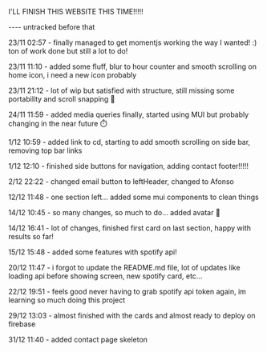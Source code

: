 I'LL FINISH THIS WEBSITE THIS TIME!!!!!

---- untracked before that

23/11 02:57 - finally managed to get momentjs working the way I wanted! :) ton of work done but still a lot to do!

23/11 11:10 - added some fluff, blur to hour counter and smooth scrolling on home icon, i need a new icon probably

23/11 21:12 - lot of wip but satisfied with structure, still missing some portability and scroll snapping 🐙

24/11 11:59 - added media queries finally, started using MUI but probably changing in the near future ⏱️

1/12 10:59 - added link to cd, starting to add smooth scrolling on side bar, removing top bar links

1/12 12:10 - finished side buttons for navigation, adding contact footer!!!!!

2/12 22:22 - changed email button to leftHeader, changed to Afonso

12/12 11:48 - one section left... added some mui components to clean things

14/12 10:45 - so many changes, so much to do... added avatar 🤖

14/12 16:41 - lot of changes, finished first card on last section, happy with results so far!

15/12 15:48 - added some features with spotify api!

20/12 11:47 - i forgot to update the README.md file, lot of updates like loading api before showing screen, new spotify card, etc...

22/12 19:51 - feels good never having to grab spotify api token again, im learning so much doing this project

29/12 13:03 - almost finished with the cards and almost ready to deploy on firebase

31/12 11:40 - added contact page skeleton